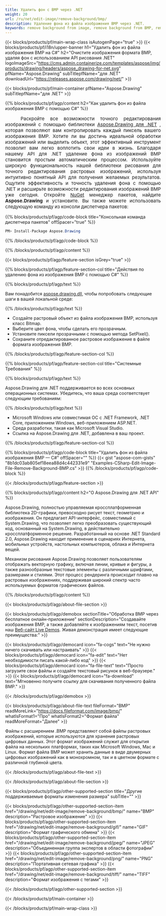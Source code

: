 ```yaml
---
title: Удалить фон с BMP через .NET
weight: 20
url: /ru/net/edit-image/remove-background/bmp/
description: Удаление фона из файла изображения BMP через .NET.
keywords: remove background from image, remove background from BMP, remove background via C#, background removal, erase background, clean image, 2D graphics, drawing API, edit bitmap C#, Drawing для .NET, save bitmap, save BMP image, cross-platform 2D graphic library, Bitmap class, raster graphics drawing, rendering raster images, BMP image file
---
```


{{< blocks/products/pf/main-wrap-class isAutogenPage="true" >}}
{{< blocks/products/pf/i18n/upper-banner h1="Удалить фон из файла изображения BMP на C#" h2="Очистите изображения формата BMP, удаляя фон с использованием API рисования .NET" logoImageSrc="https://cms.admin.containerize.com/templates/aspose/img/products/drawing/headers/aspose_drawing-for-net.svg" pfName="Aspose.Drawing" subTitlepfName="для .NET" downloadUrl="https://releases.aspose.com/drawing/net/" >}}

{{< blocks/products/pf/main-container pfName="Aspose.Drawing" subTitlepfName="для .NET" >}}


{{% blocks/products/pf/agp/content h2="Как удалить фон из файла изображения BMP с помощью C#" %}}

<p align="justify" style="text-indent:50px;font-size:15px;">
Раскройте все возможности точного редактирования изображений с помощью библиотеки <a href="https://products.aspose.com/drawing/net">Aspose.Drawing для .NET</a> , которая позволяют вам контролировать каждый пиксель вашего изображения BMP. Хотите ли вы достичь идеальной обработки изображений или выделить объект, этот эффективный инструмент позволит вам легко воплотить свои идеи в жизнь. Благодаря нашему API для .NET удаление фона из изображений BMP становится простым автоматическим процессом. Используйте широкую функциональность нашей библиотеки рисования для точного редактирования растровых изображений, используя интуитивно понятный API для получения желаемых результатов. Ощутите эффективность и точность удаления фона с помощью .NET и расширьте возможности редактирования изображений BMP уже сегодня. Откройте <a href="https://www.nuget.org/packages/aspose.drawing">NuGet</a> менеджер пакетов, найдите <b>Aspose.Drawing</b> и установите. Вы также можете использовать следующую команду из консоли диспетчера пакетов:</p>

{{% blocks/products/pf/agp/code-block title="Консольная команда диспетчера пакетов" offSpacer="true" %}}
```cs
PM> Install-Package Aspose.Drawing
```
{{% /blocks/products/pf/agp/code-block %}}

{{% /blocks/products/pf/agp/content %}}


{{< blocks/products/pf/agp/feature-section isGrey="true" >}}

{{% blocks/products/pf/agp/feature-section-col title="Действия по удалению фона из изображения BMP с помощью C#" %}}

{{% blocks/products/pf/agp/text %}}

Вам понадобится [aspose.drawing.dll](https://downloads.aspose.com/drawing/net), чтобы попробовать следующие шаги в вашей локальной среде:

{{% /blocks/products/pf/agp/text %}}

+ Создайте растровый объект из файла изображения BMP, используя класс Bitmap.
+ Выберите цвет фона, чтобы сделать его прозрачным.
+ Установите пиксели прозрачными с помощью метода SetPixel().
+ Сохраните отредактированное растровое изображение в файле формата изображения BMP.

{{% /blocks/products/pf/agp/feature-section-col %}}

{{% blocks/products/pf/agp/feature-section-col title="Системные Требования" %}}

{{% blocks/products/pf/agp/text %}}

Aspose.Drawing для .NET поддерживается во всех основных операционных системах. Убедитесь, что ваша среда соответствует следующим требованиям:

{{% /blocks/products/pf/agp/text %}}

- Microsoft Windows или совместимая ОС с .NET Framework, .NET Core, приложением Windows, веб-приложением ASP.NET.
- Среда разработки, такая как Microsoft Visual Studio.
- Ссылка на Aspose.Drawing для .NET, добавлена в ваш проект.

{{% /blocks/products/pf/agp/feature-section-col %}}

{{% blocks/products/pf/agp/code-block title="Удалить фон из файла изображения BMP — C#" offSpacer="" %}}
{{< gist "aspose-com-gists" "8b1dc03ab805ef18eea88d4c442331e9" "Examples-CSharp-Edit-Image-File-Remove-Background-BMP.cs" >}}
{{% /blocks/products/pf/agp/code-block %}}

{{< /blocks/products/pf/agp/feature-section >}}


<!-- aboutfile Starts -->

{{% blocks/products/pf/agp/content h2="О Aspose.Drawing для .NET API" %}}

Aspose.Drawing, полностью управляемая кроссплатформенная библиотека 2D-графики, превосходно рисует текст, геометрию и изображения. Он предлагает API-интерфейс, совместимый с System.Drawing, что позволяет легко преобразовать существующий код, основанный на System.Drawing, в действительно кроссплатформенное решение. Разработанный на основе .NET Standard 2.0, Aspose.Drawing находит применение в сценариях Интернета, мобильных устройств, настольных компьютеров, облака и Интернета вещей.

Механизм рисования Aspose.Drawing позволяет пользователям отображать векторную графику, включая линии, кривые и фигуры, а также разнообразные текстовые элементы с различными шрифтами, размерами и стилями. Этот процесс рендеринга происходит плавно на растровых изображениях, поддерживая широкий спектр часто используемых форматов графических файлов.

{{% /blocks/products/pf/agp/content %}}


{{< blocks/products/pf/agp/about-file-section >}}

{{< blocks/products/pf/agp/demobox sectionTitle="Обработка BMP через бесплатное онлайн-приложение" sectionDescription="Создавайте изображения BMP, а также добавляйте к изображениям текст, посетив наш [Веб-сайт Live Demos](https://products.aspose.app/drawing). Живая демонстрация имеет следующие преимущества:" >}}

{{< blocks/products/pf/agp/democard icon="fa-cogs" text="Не нужно ничего скачивать или настраивать" >}}
{{< blocks/products/pf/agp/democard icon="fa-edit" text="Нет необходимости писать какой-либо код" >}}
{{< blocks/products/pf/agp/democard icon="fa-file-text" text="Просто загрузите свои файлы и создайте текстовый рисунок в веб-браузере." >}}
{{< blocks/products/pf/agp/democard icon="fa-download" text="Мгновенно получите ссылку для скачивания полученного файла BMP." >}}

{{< /blocks/products/pf/agp/demobox >}}

{{< blocks/products/pf/agp/about-file-text fileFormat="BMP" readMoreLink="https://docs.fileformat.com/image/bmp/" whatIsFormat1="Про" whatIsFormat2="Формат файла" readMoreFormat="Далее" >}}

Файлы с расширением .BMP представляют собой файлы растровых изображений, которые используются для хранения растровых цифровых данных. Этот формат изображений служит для открытия файла на нескольких платформах, таких как Microsoft Windows, Mac и Linux. Формат файла BMP может хранить данные в виде двумерных цифровых изображений как в монохромном, так и в цветном формате с различной глубиной цвета.

{{< /blocks/products/pf/agp/about-file-text >}}

{{< /blocks/products/pf/agp/about-file-section >}}

<!-- aboutfile Ends -->


{{< blocks/products/pf/agp/other-supported-section title="Другие поддерживаемые форматы изменения размера" subTitle="" >}}

{{< blocks/products/pf/agp/other-supported-section-item href="/drawing/net/edit-image/remove-background/bmp/" name="BMP" description="Растровое изображение" >}}
{{< blocks/products/pf/agp/other-supported-section-item href="/drawing/net/edit-image/remove-background/gif/" name="GIF" description="Формат графического обмена" >}}
{{< blocks/products/pf/agp/other-supported-section-item href="/drawing/net/edit-image/remove-background/jpeg/" name="JPEG" description="Объединенная группа экспертов в области фотографии" >}}
{{< blocks/products/pf/agp/other-supported-section-item href="/drawing/net/edit-image/remove-background/png/" name="PNG" description="Портативная сетевая графика" >}}
{{< blocks/products/pf/agp/other-supported-section-item href="/drawing/net/edit-image/remove-background/tiff/" name="TIFF" description="Формат изображения с тегами" >}}

{{< /blocks/products/pf/agp/other-supported-section >}}

{{< /blocks/products/pf/main-container >}}

{{< /blocks/products/pf/main-wrap-class >}}

